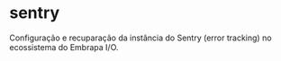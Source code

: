 # sentry
Configuração e recuparação da instância do Sentry (error tracking) no ecossistema do Embrapa I/O.
